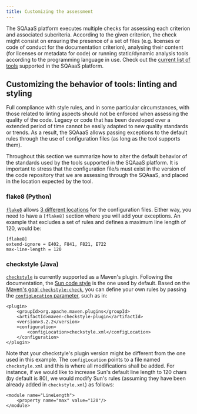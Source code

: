 ```yaml
---
title: Customizing the assessment 
---
```


The SQAaaS platform executes multiple checks for assessing each criterion and 
associated subcriteria. According to the given criterion, the check might
consist on ensuring the presence of a set of files (e.g. licenses or code of 
conduct for the documentation criterion), analysing their content (for licenses
or metadata for code) or running static/dynamic analysis tools according to the
programming language in use. Check out the 
[current list of tools](../tooling.md) supported in the SQAaaS platform.

## Customizing the behavior of tools: linting and styling

Full compliance with style rules, and in some particular circumstances, with
those related to linting aspects should not be enforced when assessing the 
quality of the code. Legacy or code that
has been developed over a extended period of time cannot be easily adapted to
new quality standards or trends. As a result, the SQAaaS allows passing
exceptions to the default rules through the use of configuration files (as long
as the tool supports them).

Throughout this section we summarize how to alter the default behavior of the
standards used by the tools supported in the SQAaaS platform. It is important
to stress that the configuration file/s must exist in the version of the code
repository that we are assessing through the SQAaaS, and placed in the location
expected by the tool.

### flake8 (Python)

[`flake8`](https://flake8.pycqa.org/) allows
[3 different locations](https://flake8.pycqa.org/en/latest/user/configuration.html#configuration-locations)
for the configuration files. Either way, you need to have a `[flake8]` section
where you will add your exceptions. An example that excludes a set of rules and
defines a maximum line length of 120, would be:

```
[flake8]
extend-ignore = E402, F841, F821, E722
max-line-length = 120
```

### checkstyle (Java)

[`checkstyle`](https://checkstyle.sourceforge.io/) is currently supported as a
Maven's plugin. Following the documentation, the
[Sun code style](https://checkstyle.sourceforge.io/sun_style.html) is the one
used by default. Based on the 
[Maven's goal `checkstyle:check`](https://maven.apache.org/plugins/maven-checkstyle-plugin/check-mojo.html#checkstyle-check),
you can define your own rules by passing the
[`configLocation` parameter](https://maven.apache.org/plugins/maven-checkstyle-plugin/checkstyle-mojo.html#configLocation),
such as in:

```
<plugin>
    <groupId>org.apache.maven.plugins</groupId>
    <artifactId>maven-checkstyle-plugin</artifactId>
    <version>3.2.2</version>
    <configuration>
        <configLocation>checkstyle.xml</configLocation>
    </configuration>
</plugin>
``` 

Note that your checkstyle's plugin version might be different from the one
used in this example. The `configLocation` points to a file named
`checkstyle.xml` and this is where all modifications shall be added. For
instance, if we would like to increase Sun's default line length to 120 chars
(by default is 80), we would modify Sun's rules (assuming they have been already
added in `checkstyle.xml`) as follows:

```
<module name="LineLength">
    <property name="max" value="120"/>
</module>
```

